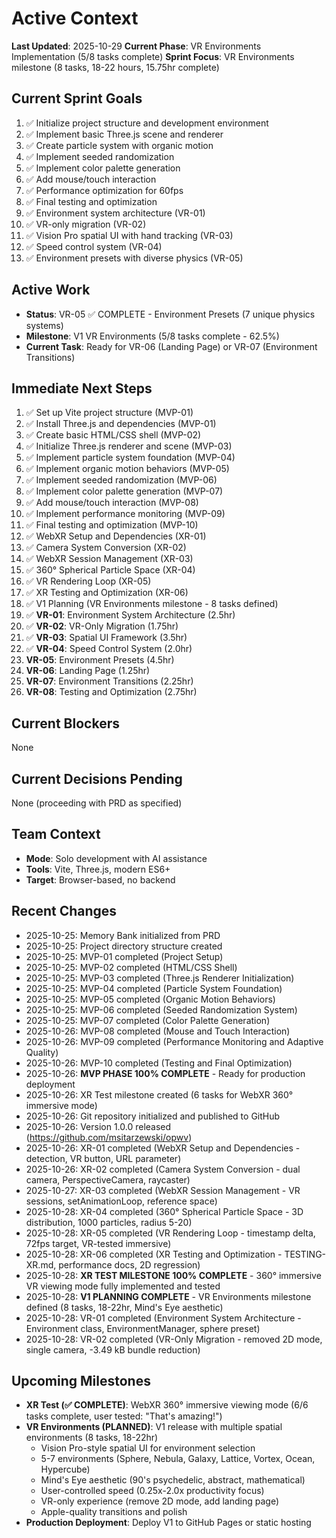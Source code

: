 # Active Context

**Last Updated**: 2025-10-29
**Current Phase**: VR Environments Implementation (5/8 tasks complete)
**Sprint Focus**: VR Environments milestone (8 tasks, 18-22 hours, 15.75hr complete)

## Current Sprint Goals
1. ✅ Initialize project structure and development environment
2. ✅ Implement basic Three.js scene and renderer
3. ✅ Create particle system with organic motion
4. ✅ Implement seeded randomization
5. ✅ Implement color palette generation
6. ✅ Add mouse/touch interaction
7. ✅ Performance optimization for 60fps
8. ✅ Final testing and optimization
9. ✅ Environment system architecture (VR-01)
10. ✅ VR-only migration (VR-02)
11. ✅ Vision Pro spatial UI with hand tracking (VR-03)
12. ✅ Speed control system (VR-04)
13. ✅ Environment presets with diverse physics (VR-05)

## Active Work
- **Status**: VR-05 ✅ COMPLETE - Environment Presets (7 unique physics systems)
- **Milestone**: V1 VR Environments (5/8 tasks complete - 62.5%)
- **Current Task**: Ready for VR-06 (Landing Page) or VR-07 (Environment Transitions)

## Immediate Next Steps
1. ✅ Set up Vite project structure (MVP-01)
2. ✅ Install Three.js and dependencies (MVP-01)
3. ✅ Create basic HTML/CSS shell (MVP-02)
4. ✅ Initialize Three.js renderer and scene (MVP-03)
5. ✅ Implement particle system foundation (MVP-04)
6. ✅ Implement organic motion behaviors (MVP-05)
7. ✅ Implement seeded randomization (MVP-06)
8. ✅ Implement color palette generation (MVP-07)
9. ✅ Add mouse/touch interaction (MVP-08)
10. ✅ Implement performance monitoring (MVP-09)
11. ✅ Final testing and optimization (MVP-10)
12. ✅ WebXR Setup and Dependencies (XR-01)
13. ✅ Camera System Conversion (XR-02)
14. ✅ WebXR Session Management (XR-03)
15. ✅ 360° Spherical Particle Space (XR-04)
16. ✅ VR Rendering Loop (XR-05)
17. ✅ XR Testing and Optimization (XR-06)
18. ✅ V1 Planning (VR Environments milestone - 8 tasks defined)
19. ✅ **VR-01**: Environment System Architecture (2.5hr)
20. ✅ **VR-02**: VR-Only Migration (1.75hr)
21. ✅ **VR-03**: Spatial UI Framework (3.5hr)
22. ✅ **VR-04**: Speed Control System (2.0hr)
23. **VR-05**: Environment Presets (4.5hr)
24. **VR-06**: Landing Page (1.25hr)
25. **VR-07**: Environment Transitions (2.25hr)
26. **VR-08**: Testing and Optimization (2.75hr)

## Current Blockers
None

## Current Decisions Pending
None (proceeding with PRD as specified)

## Team Context
- **Mode**: Solo development with AI assistance
- **Tools**: Vite, Three.js, modern ES6+
- **Target**: Browser-based, no backend

## Recent Changes
- 2025-10-25: Memory Bank initialized from PRD
- 2025-10-25: Project directory structure created
- 2025-10-25: MVP-01 completed (Project Setup)
- 2025-10-25: MVP-02 completed (HTML/CSS Shell)
- 2025-10-25: MVP-03 completed (Three.js Renderer Initialization)
- 2025-10-25: MVP-04 completed (Particle System Foundation)
- 2025-10-25: MVP-05 completed (Organic Motion Behaviors)
- 2025-10-25: MVP-06 completed (Seeded Randomization System)
- 2025-10-25: MVP-07 completed (Color Palette Generation)
- 2025-10-26: MVP-08 completed (Mouse and Touch Interaction)
- 2025-10-26: MVP-09 completed (Performance Monitoring and Adaptive Quality)
- 2025-10-26: MVP-10 completed (Testing and Final Optimization)
- 2025-10-26: **MVP PHASE 100% COMPLETE** - Ready for production deployment
- 2025-10-26: XR Test milestone created (6 tasks for WebXR 360° immersive mode)
- 2025-10-26: Git repository initialized and published to GitHub
- 2025-10-26: Version 1.0.0 released (https://github.com/msitarzewski/opwv)
- 2025-10-26: XR-01 completed (WebXR Setup and Dependencies - detection, VR button, URL parameter)
- 2025-10-26: XR-02 completed (Camera System Conversion - dual camera, PerspectiveCamera, raycaster)
- 2025-10-27: XR-03 completed (WebXR Session Management - VR sessions, setAnimationLoop, reference space)
- 2025-10-28: XR-04 completed (360° Spherical Particle Space - 3D distribution, 1000 particles, radius 5-20)
- 2025-10-28: XR-05 completed (VR Rendering Loop - timestamp delta, 72fps target, VR-tested immersive)
- 2025-10-28: XR-06 completed (XR Testing and Optimization - TESTING-XR.md, performance docs, 2D regression)
- 2025-10-28: **XR TEST MILESTONE 100% COMPLETE** - 360° immersive VR viewing mode fully implemented and tested
- 2025-10-28: **V1 PLANNING COMPLETE** - VR Environments milestone defined (8 tasks, 18-22hr, Mind's Eye aesthetic)
- 2025-10-28: VR-01 completed (Environment System Architecture - Environment class, EnvironmentManager, sphere preset)
- 2025-10-28: VR-02 completed (VR-Only Migration - removed 2D mode, single camera, -3.49 kB bundle reduction)

## Upcoming Milestones
- **XR Test (✅ COMPLETE)**: WebXR 360° immersive viewing mode (6/6 tasks complete, user tested: "That's amazing!")
- **VR Environments (PLANNED)**: V1 release with multiple spatial environments (8 tasks, 18-22hr)
  - Vision Pro-style spatial UI for environment selection
  - 5-7 environments (Sphere, Nebula, Galaxy, Lattice, Vortex, Ocean, Hypercube)
  - Mind's Eye aesthetic (90's psychedelic, abstract, mathematical)
  - User-controlled speed (0.25x-2.0x productivity focus)
  - VR-only experience (remove 2D mode, add landing page)
  - Apple-quality transitions and polish
- **Production Deployment**: Deploy V1 to GitHub Pages or static hosting
